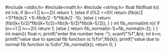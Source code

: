 #include <stdio.h>
#include<math.h>
#include <string.h>
float fib(float k){
    int l=k;
    if (k==1 || k==2){
        return 1;
    }else if (l%2 ==0){
        return (fib(k/2 +1)*fib(k/2 +1)-fib(k/2 -1)*fib(k/2 -1));
    }else {
        return (fib((k+1)/2)*fib((k+1)/2)+fib((k-1)/2)*fib((k-1)/2));
    }
}
int fib_normal(int n){
    if (n==1 || n==2){
        return 1;
    }else {
        return fib_normal(n-1)+fib_normal(n-2);
    }
}
int main(){
    float n;
    printf("enter the number here :");
    scanf("%f",&n);
    int k=n;
    printf("value due to special fib function is:%f\n",fib(k));
    printf("value due to normal fib function is:%d\n",fib_normal(k));
    return 0;
}
